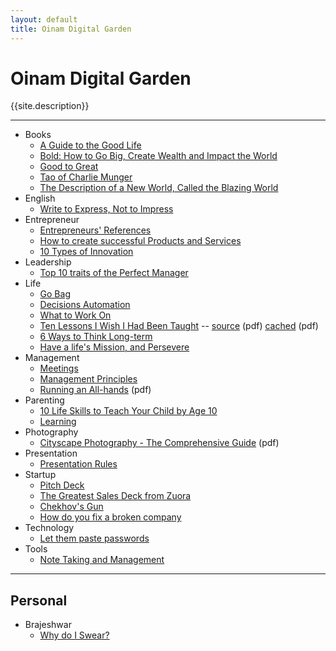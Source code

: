 ```yaml
---
layout: default
title: Oinam Digital Garden
---
```


<h1 class="logo">Oinam Digital Garden</h1>
<p>{{site.description}}</p>

---

- Books
  + [A Guide to the Good Life](/books/a-guide-to-the-good-life/)
  + [Bold: How to Go Big, Create Wealth and Impact the World](/books/bold-how-to-go-big-create-wealth-and-impact-the-world/)
  + [Good to Great](/books/good-to-great/)
  + [Tao of Charlie Munger](/books/tao-of-charlie-munger/)
  + [The Description of a New World, Called the Blazing World](/books/the-description-of-a-new-world-called-the-blazing-world/)
- English
  + [Write to Express, Not to Impress](/english/write-to-express-not-to-impress/)
- Entrepreneur
  + [Entrepreneurs' References](/entrepreneur/entrepreneur-references)
  + [How to create successful Products and Services](/entrepreneur/how-to-create-successful-products-and-services)
  + [10 Types of Innovation](/entrepreneur/10-types-of-innovation/)
- Leadership
  + [Top 10 traits of the Perfect Manager](/leadership/top-10-traits-of-the-perfect-leader/)
- Life
  + [Go Bag](/life/go-bag/)
  + [Decisions Automation](/life/decisions-automation/)
  + [What to Work On](/life/what-to-work-on/)
  + [Ten Lessons I Wish I Had Been Taught](/life/10-lessons-i-wish-i-had-been-taught/) -- [source](https://www.ams.org/notices/199701/comm-rota.pdf) (pdf) [cached](/life/10-lessons-i-wish-i-had-been-taught.pdf) (pdf)
  + [6 Ways to Think Long-term](/life/6-ways-to-think-long-term/)
  + [Have a life's Mission, and Persevere](/life/have-a-life-mission-and-persevere/)
- Management
  + [Meetings](/management/meetings/)
  + [Management Principles](/management/management-principles)
  + [Running an All-hands](/management/running-an-all-hands.pdf) (pdf)
- Parenting
  + [10 Life Skills to Teach Your Child by Age 10](/parenting/10-life-skills-to-teach-your-child-by-age-10/)
  + [Learning](/parenting/learning/)
- Photography
  + [Cityscape Photography - The Comprehensive Guide](/photography/cityscape-photography-guide.pdf) (pdf)
- Presentation
  + [Presentation Rules](/presentation/presentation-rules)
- Startup
  + [Pitch Deck](/startup/pitch-deck/)
  + [The Greatest Sales Deck from Zuora](/startup/the-greatest-sales-deck-from-zuora/)
  + [Chekhov's Gun](/startup/chekhovs-gun/)
  + [How do you fix a broken company](/startup/how-do-you-fix-a-broken-company/)
- Technology
  + [Let them paste passwords](/technology/passwords-paste/)
- Tools
  + [Note Taking and Management](/tools/note-taking-and-management/)

---

## Personal

- Brajeshwar
  + [Why do I Swear?](/brajeshwar/why-do-i-swear/)
